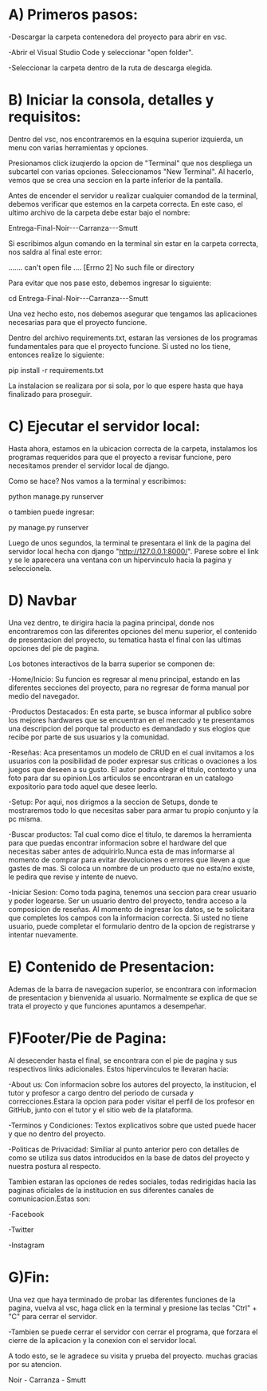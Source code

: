 # A) Primeros pasos:
-Descargar la carpeta contenedora del proyecto para abrir en vsc.

-Abrir el Visual Studio Code y seleccionar "open folder".

-Seleccionar la carpeta dentro de la ruta de descarga elegida.



# B) Iniciar la consola, detalles y requisitos:
Dentro del vsc, nos encontraremos en la esquina superior izquierda, un menu con varias herramientas y opciones.

Presionamos click izuqierdo la opcion de "Terminal" que nos despliega un subcartel con varias opciones. Seleccionamos "New Terminal". Al hacerlo, vemos que se crea una seccion en la parte inferior de la pantalla.

Antes de encender el servidor u realizar cualquier comandod de la terminal, debemos verificar que estemos en la carpeta correcta. En este caso, el ultimo archivo de la carpeta debe estar bajo el nombre:

Entrega-Final-Noir---Carranza---Smutt

Si escribimos algun comando en la terminal sin estar en la carpeta correcta, nos saldra al final este error:

....... can't open file .... [Errno 2] No such file or directory

Para evitar que nos pase esto, debemos ingresar lo siguiente:

cd Entrega-Final-Noir---Carranza---Smutt

Una vez hecho esto, nos debemos asegurar que tengamos las aplicaciones necesarias para que el proyecto funcione.

Dentro del archivo requirements.txt, estaran las versiones de los programas fundamentales para que el proyecto funcione. Si usted no los tiene, entonces realize lo siguiente:

pip install -r requirements.txt

La instalacion se realizara por si sola, por lo que espere hasta que haya finalizado para proseguir.



# C) Ejecutar el servidor local:
Hasta ahora, estamos en la ubicacion correcta de la carpeta, instalamos los programas requeridos para que el proyecto a revisar funcione, pero necesitamos prender el servidor local de django.

Como se hace? Nos vamos a la terminal y escribimos:

python manage.py runserver

o tambien puede ingresar:

py manage.py runserver

Luego de unos segundos, la terminal te presentara el link de la pagina del servidor local hecha con django "http://127.0.0.1:8000/". Parese sobre el link y se le aparecera una ventana con un hipervinculo hacia la pagina y seleccionela.



# D) Navbar
Una vez dentro, te dirigira hacia la pagina principal, donde nos encontraremos con las diferentes opciones del menu superior, el contenido de presentacion del proyecto, su tematica hasta el final con las ultimas opciones del pie de pagina.

Los botones interactivos de la barra superior se componen de:

-Home/Inicio:
Su funcion es regresar al menu principal, estando en las diferentes secciones del proyecto, para no regresar de forma manual por medio del navegador.

-Productos Destacados:
En esta parte, se busca informar al publico sobre los mejores hardwares que se encuentran en el mercado y te presentamos una descripcion del porque tal producto es demandado y sus elogios que recibe por parte de sus usuarios y la comunidad.

-Reseñas:
Aca presentamos un modelo de CRUD en el cual invitamos a los usuarios con la posibilidad de poder expresar sus criticas o ovaciones a los juegos que deseen a su gusto.
El autor podra elegir el titulo, contexto y una foto para dar su opinion.Los articulos se encontraran en un catalogo expositorio para todo aquel que desee leerlo.

-Setup:
Por aqui, nos dirigmos a la seccion de Setups, donde te mostraremos todo lo que necesitas saber para armar tu propio conjunto y la pc misma.

-Buscar productos:
Tal cual como dice el titulo, te daremos la herramienta para que puedas encontrar informacion sobre el hardware del que necesitas saber antes de adquirirlo.Nunca esta de mas informarse al momento de comprar para evitar devoluciones o errores que lleven a que gastes de mas. Si coloca un nombre de un producto que no esta/no existe, le pedira que revise y intente de nuevo.

-Iniciar Sesion:
Como toda pagina, tenemos una seccion para crear usuario y poder logearse. Ser un usuario dentro del proyecto, tendra acceso a la composicion de reseñas.
Al momento de ingresar los datos, se te solicitara que completes los campos con la informacion correcta. Si usted no tiene usuario, puede completar el formulario dentro de la opcion de registrarse y intentar nuevamente.



# E) Contenido de Presentacion:
Ademas de la barra de navegacion superior, se encontrara con informacion de presentacion y bienvenida al usuario. Normalmente se explica de que se trata el proyecto y que funciones apuntamos a desempeñar.



# F)Footer/Pie de Pagina:
Al desecender hasta el final, se encontrara con el pie de pagina y sus respectivos links adicionales. Estos hipervinculos te llevaran hacia:

-About us:
Con informacion sobre los autores del proyecto, la institucion, el tutor y profesor a cargo dentro del periodo de cursada y correcciones.Estara la opcion para poder visitar el perfil de los profesor en GitHub, junto con el tutor y el sitio web de la plataforma.

-Terminos y Condiciones:
Textos explicativos sobre que usted puede hacer y que no dentro del proyecto.

-Politicas de Privacidad:
Similiar al punto anterior pero con detalles de como se utiliza sus datos introducidos en la base de datos del proyecto y nuestra postura al respecto.

Tambien estaran las opciones de redes sociales, todas redirigidas hacia las paginas oficiales de la institucion en sus diferentes canales de comunicacion.Estas son:

-Facebook

-Twitter

-Instagram



# G)Fin:
Una vez que haya terminado de probar las diferentes funciones de la pagina, vuelva al vsc, haga click en la terminal y presione las teclas "Ctrl" + "C" para cerrar el servidor.

-Tambien se puede cerrar el servidor con cerrar el programa, que forzara el cierre de la aplicacion y la conexion con el servidor local.

A todo esto, se le agradece su visita y prueba del proyecto. muchas gracias por su atencion.

Noir - Carranza - Smutt
